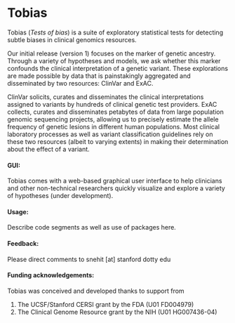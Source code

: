 # Tobias
Tobias (_Tests of bias_) is a suite of exploratory statistical tests for detecting subtle biases in clinical genomics resources. 

Our initial release (version 1) focuses on the marker of genetic ancestry. Through a variety of hypotheses and models, we ask whether this marker confounds the clinical interpretation of a genetic variant. These explorations are made possible by data that is painstakingly aggregated and disseminated by two resources: ClinVar and ExAC. 

ClinVar solicits, curates and disseminates the clinical interpretations assigned to variants by hundreds of clinical genetic test providers. ExAC collects, curates and disseminates petabytes of data from large population genomic sequencing projects, allowing us to precisely estimate the allele frequency of genetic lesions in different human populations. Most clinical laboratory processes as well as variant classification guidelines rely on these two resources (albeit to varying extents) in making their determination about the effect of a variant.

#### GUI:
Tobias comes with a web-based graphical user interface to help clinicians and other non-technical researchers quickly visualize and explore a variety of hypotheses (under development).

#### Usage:
Describe code segments as well as use of packages here. 

#### Feedback: 
Please direct comments to snehit [at] stanford dotty edu

#### Funding acknowledgements:
Tobias was conceived and developed thanks to support from  
1. The UCSF/Stanford CERSI grant by the FDA (U01 FD004979)
2. The Clinical Genome Resource grant by the NIH (U01 HG007436-04)
